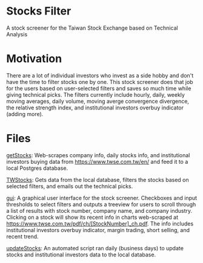 # Stocks Filter
A stock screener for the Taiwan Stock Exchange based on Technical Analysis

# Motivation
There are a lot of individual investors who invest as a side hobby and don't have the time to filter stocks one by one. This stock screener does that job for the users based on user-selected filters and saves so much time while giving technical picks. The filters currently include hourly, daily, weekly moving averages, daily volume, moving averge convergence divergence, the relative strength index, and institutional investors overbuy indicator (adding more).

# Files
[getStocks](getstocks.ipynb): Web-scrapes company info, daily stocks info, and institutional investors buying data from https://www.twse.com.tw/en/ and feed it to a local Postgres database.

[TWStocks](TWStocks.ipynb): Gets data from the local database, filters the stocks based on selected filters, and emails out the technical picks.

[gui](gui.ipynb): A graphical user interface for the stock screener. Checkboxes and input thresholds to select filters and outputs a treeview for users to scroll through a list of results with stock number, company name, and company industry. Clicking on a stock will show its recent info in charts web-scraped at https://www.twse.com.tw/pdf/ch/[StockNumber]_ch.pdf. The info includes institutional investors overbuy indicator, margin trading, short selling, and recent trend.

[updateStocks](updatestock.ipynb): An automated script ran daily (business days) to update stocks and institutional investors data to the local database.
